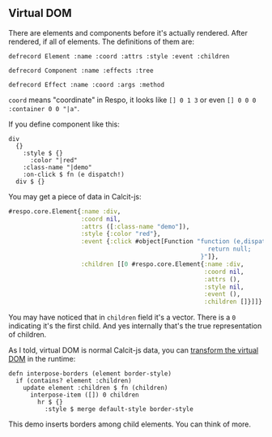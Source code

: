 ## Virtual DOM

There are elements and components before it's actually rendered. After rendered, if all of elements. The definitions of them are:

```cirru
defrecord Element :name :coord :attrs :style :event :children

defrecord Component :name :effects :tree

defrecord Effect :name :coord :args :method
```

`coord` means "coordinate" in Respo, it looks like `[] 0 1 3` or even `[] 0 0 0 :container 0 0 "|a"`.

If you define component like this:

```cirru
div
  {}
    :style $ {}
      :color "|red"
    :class-name "|demo"
    :on-click $ fn (e dispatch!)
  div $ {}
```

You may get a piece of data in Calcit-js:

```clojure
#respo.core.Element{:name :div,
                    :coord nil,
                    :attrs ([:class-name "demo"]),
                    :style {:color "red"},
                    :event {:click #object[Function "function (e,dispatch_BANG_){
                                                       return null;
                                                     }"]},
                    :children [[0 #respo.core.Element{:name :div,
                                                      :coord nil,
                                                      :attrs (),
                                                      :style nil,
                                                      :event (),
                                                      :children []}]]}
```

You may have noticed that in `children` field it's a vector.
There is a `0` indicating it's the first child.
And yes internally that's the true representation of children.

As I told, virtual DOM is normal Calcit-js data,
you can [transform the virtual DOM][transform] in the runtime:

[transform]: https://github.com/Respo/respo-border/blob/master/compiled/src/respo_border/transform/border.cljs

```cirru
defn interpose-borders (element border-style)
  if (contains? element :children)
    update element :children $ fn (children)
      interpose-item ([]) 0 children
        hr $ {}
          :style $ merge default-style border-style
```

This demo inserts borders among child elements. You can think of more.
